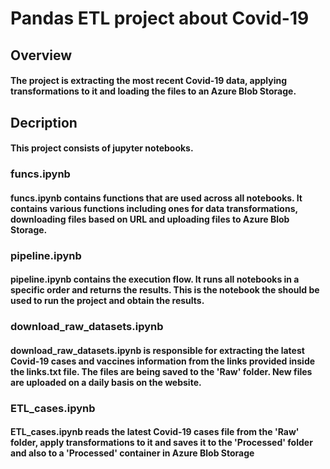 # Pandas ETL project about Covid-19

## Overview

#### The project is extracting the most recent Covid-19 data, applying transformations to it and loading the files to an Azure Blob Storage. 

## Decription

#### This project consists of jupyter notebooks. 

### funcs.ipynb

#### funcs.ipynb contains functions that are used across all notebooks. It contains various functions including ones for data transformations, downloading files based on URL and uploading files to Azure Blob Storage.

### pipeline.ipynb 

#### pipeline.ipynb contains the execution flow. It runs all notebooks in a specific order and returns the results. This is the notebook the should be used to run the project and obtain the results.

### download_raw_datasets.ipynb

#### download_raw_datasets.ipynb is responsible for extracting the latest Covid-19 cases and vaccines information from the links provided inside the links.txt file. The files are being saved to the 'Raw' folder. New files are uploaded on a daily basis on the website.

### ETL_cases.ipynb

#### ETL_cases.ipynb reads the latest Covid-19 cases file from the 'Raw' folder, apply transformations to it and saves it to the 'Processed' folder and also to a 'Processed' container in Azure Blob Storage

